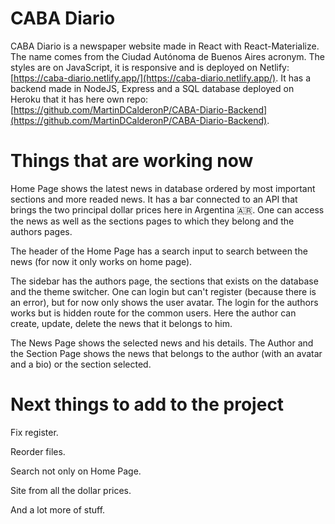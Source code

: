 # CABA Diario

CABA Diario is a newspaper website made in React with React-Materialize. The name comes from the Ciudad Autónoma de Buenos Aires acronym. The styles are on JavaScript, it is responsive and is deployed on Netlify: [https://caba-diario.netlify.app/](https://caba-diario.netlify.app/). It has a backend made in NodeJS, Express and a SQL database deployed on Heroku that it has here own repo: [https://github.com/MartinDCalderonP/CABA-Diario-Backend](https://github.com/MartinDCalderonP/CABA-Diario-Backend).

# Things that are working now

Home Page shows the latest news in database ordered by most important sections and more readed news. It has a bar connected to an API that brings the two principal dollar prices here in Argentina 🇦🇷. One can access the news as well as the sections pages to which they belong and the authors pages.

The header of the Home Page has a search input to search between the news (for now it only works on home page). 

The sidebar has the authors page, the sections that exists on the database and the theme switcher. One can login but can't register (because there is an error), but for now only shows the user avatar. The login for the authors works but is hidden route for the common users. Here the author can create, update, delete the news that it belongs to him.

The News Page shows the selected news and his details. The Author and the Section Page shows the news that belongs to the author (with an avatar and a bio) or the section selected.

# Next things to add to the project

Fix register.

Reorder files.

Search not only on Home Page.

Site from all the dollar prices.

And a lot more of stuff.